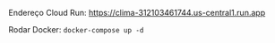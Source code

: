 Endereço Cloud Run:
https://clima-312103461744.us-central1.run.app


Rodar Docker:
`docker-compose up -d  `